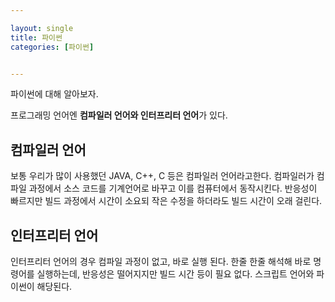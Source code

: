 ```yaml
---

layout: single
title: 파이썬
categories: [파이썬]


---
```


 파이썬에 대해 알아보자.

프로그래밍 언어엔 <strong>컴파일러 언어와 인터프리터 언어</strong>가 있다. 

<h2>컴파일러 언어</h2>
 보통 우리가 많이 사용했던 JAVA, C++, C 등은 컴파일러 언어라고한다. 컴파일러가 컴파일 과정에서 소스 코드를 기계언어로 바꾸고 이를 컴퓨터에서 동작시킨다. 반응성이 빠르지만 빌드 과정에서 시간이 소요되 작은 수정을 하더라도 빌드 시간이 오래 걸린다.

<h2>인터프리터 언어</h2>
 인터프리터 언어의 경우 컴파일 과정이 없고, 바로 실행 된다. 한줄 한줄 해석해 바로 명령어를 실행하는데, 반응성은 떨어지지만 빌드 시간 등이 필요 없다. 스크립트 언어와 파이썬이 해당된다. 